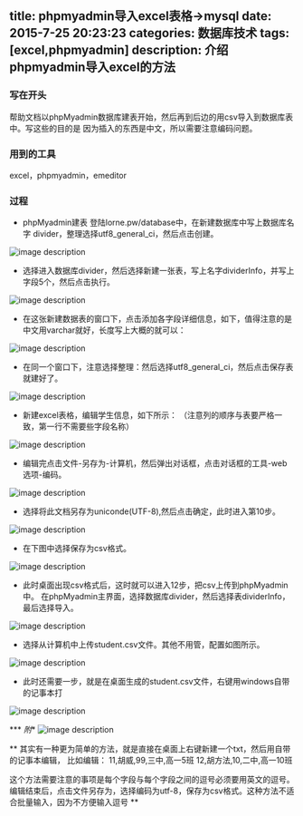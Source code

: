title: phpmyadmin导入excel表格->mysql 
date: 2015-7-25 20:23:23
categories: 数据库技术 
tags: [excel,phpmyadmin]
description: 介绍phpmyadmin导入excel的方法
---

### 写在开头
帮助文档以phpMyadmin数据库建表开始，然后再到后边的用csv导入到数据库表中。写这些的目的是 因为插入的东西是中文，所以需要注意编码问题。
<!--more-->
### 用到的工具
excel，phpmyadmin，emeditor
### 过程
- phpMyadmin建表
登陆lorne.pw/database中，在新建数据库中写上数据库名字 divider，整理选择utf8_general_ci，然后点击创建。

![image description](http://img-storage.qiniudn.com/15-8-8/98049354.jpg)

- 选择进入数据库divider，然后选择新建一张表，写上名字dividerInfo，并写上字段5个，然后点击执行。

![image description](http://img-storage.qiniudn.com/15-8-8/10194909.jpg)

- 在这张新建数据表的窗口下，点击添加各字段详细信息，如下，值得注意的是中文用varchar就好，长度写上大概的就可以：

![image description](http://img-storage.qiniudn.com/15-8-8/61706716.jpg)

- 在同一个窗口下，注意选择整理：然后选择utf8_general_ci，然后点击保存表就建好了。

![image description](http://img-storage.qiniudn.com/15-8-8/5406617.jpg)

- 新建excel表格，编辑学生信息，如下所示：
（注意列的顺序与表要严格一致，第一行不需要些字段名称）

![image description](http://img-storage.qiniudn.com/15-8-8/20837690.jpg)

- 编辑完点击文件-另存为-计算机，然后弹出对话框，点击对话框的工具-web选项-编码。


![image description](http://img-storage.qiniudn.com/15-8-8/87494927.jpg)

- 选择将此文档另存为uniconde(UTF-8),然后点击确定，此时进入第10步。


![image description](http://img-storage.qiniudn.com/15-8-8/5380601.jpg)

- 在下图中选择保存为csv格式。

![image description](http://img-storage.qiniudn.com/15-8-8/54058994.jpg)


- 此时桌面出现csv格式后，这时就可以进入12步，把csv上传到phpMyadmin中。
在phpMyadmin主界面，选择数据库divider，然后选择表dividerInfo，最后选择导入。

![image description](http://img-storage.qiniudn.com/15-8-8/91318425.jpg)

- 选择从计算机中上传student.csv文件。其他不用管，配置如图所示。

 ![image description](http://img-storage.qiniudn.com/15-8-8/44047196.jpg)

- 此时还需要一步，就是在桌面生成的student.csv文件，右键用windows自带的记事本打

 ![image description](http://img-storage.qiniudn.com/15-8-8/60755242.jpg)
 
*** *附**
 ![image description](http://img-storage.qiniudn.com/15-8-8/28900338.jpg)
 
** 其实有一种更为简单的方法，就是直接在桌面上右键新建一个txt，然后用自带的记事本编辑，
比如编辑：
11,胡威,99,三中,高一5班
12,胡方法,10,二中,高一10班


这个方法需要注意的事项是每个字段与每个字段之间的逗号必须要用英文的逗号。
编辑结束后，点击文件另存为，选择编码为utf-8，保存为csv格式。这种方法不适合批量输入，因为不方便输入逗号
**



